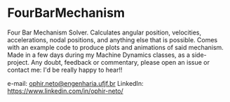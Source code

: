 # FourBarMechanism
Four Bar Mechanism Solver. Calculates angular position, velocities, accelerations, nodal positions, 
and anything else that is possible. Comes with an example code to produce plots and animations of said mechanism. 
Made in a few days during my Machine Dynamics classes, as a side-project. 
Any doubt, feedback or commentary, please open an issue or contact me: I'd be really happy to hear!!

e-mail: ophir.neto@engenharia.ufjf.br
LinkedIn: https://www.linkedin.com/in/ophir-neto/

